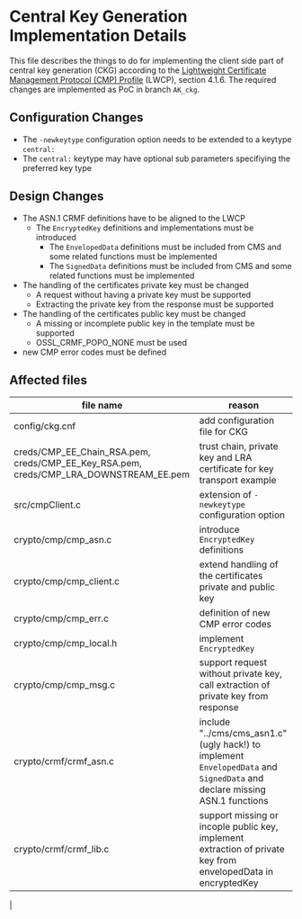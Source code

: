 # Central Key Generation Implementation Details

This file describes the things to do for implementing the client side part of central key generation (CKG) according to the 
[Lightweight Certificate Management Protocol (CMP) Profile](https://datatracker.ietf.org/doc/draft-ietf-lamps-lightweight-cmp-profile/) (LWCP), section 4.1.6. 
The required changes are implemented as PoC in branch `AK_ckg`.

## Configuration Changes
- The `-newkeytype` configuration option needs to be extended to a keytype `central:`
- The `central:` keytype may have optional sub parameters specifiying the preferred key type

## Design Changes
- The ASN.1 CRMF definitions have to be aligned to the LWCP
    - The `EncryptedKey` definitions and implementations must be introduced
       - The `EnvelopedData` definitions must be included from CMS and some
          related functions must be implemented
       - The `SignedData` definitions must be included from CMS and some
           related functions must be implemented
- The handling of the certificates private key must be changed
    - A request without having a private key must be supported
    - Extracting the private key from the response must be supported
- The handling of the certificates public key must be changed
    - A missing or incomplete public key in the template must be supported
    - OSSL_CRMF_POPO_NONE must be used
- new CMP error codes must be defined

## Affected files

| file name | reason |
|-----------|--------|
| config/ckg.cnf|add configuration file for CKG |
| creds/CMP_EE_Chain_RSA.pem, creds/CMP_EE_Key_RSA.pem, creds/CMP_LRA_DOWNSTREAM_EE.pem | trust chain, private key and LRA certificate for key transport example|
| src/cmpClient.c | extension of `-newkeytype` configuration option |
| crypto/cmp/cmp_asn.c | introduce  `EncryptedKey` definitions|
| crypto/cmp/cmp_client.c | extend handling of the certificates private and public key |
| crypto/cmp/cmp_err.c | definition of new CMP error codes |
| crypto/cmp/cmp_local.h | implement `EncryptedKey` |
| crypto/cmp/cmp_msg.c | support request without private key, call extraction of private key from response |
| crypto/crmf/crmf_asn.c | include "../cms/cms_asn1.c" (ugly hack!) to implement `EnvelopedData` and `SignedData` and declare missing  ASN.1 functions |
| crypto/crmf/crmf_lib.c | support missing or incople public key, implement extraction of private key from envelopedData in encryptedKey |



| 





